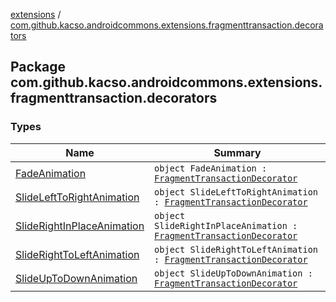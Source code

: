 [extensions](../index.md) / [com.github.kacso.androidcommons.extensions.fragmenttransaction.decorators](./index.md)

## Package com.github.kacso.androidcommons.extensions.fragmenttransaction.decorators

### Types

| Name | Summary |
|---|---|
| [FadeAnimation](-fade-animation/index.md) | `object FadeAnimation : `[`FragmentTransactionDecorator`](../com.github.kacso.androidcommons.extensions/-fragment-transaction-decorator.md) |
| [SlideLeftToRightAnimation](-slide-left-to-right-animation/index.md) | `object SlideLeftToRightAnimation : `[`FragmentTransactionDecorator`](../com.github.kacso.androidcommons.extensions/-fragment-transaction-decorator.md) |
| [SlideRightInPlaceAnimation](-slide-right-in-place-animation/index.md) | `object SlideRightInPlaceAnimation : `[`FragmentTransactionDecorator`](../com.github.kacso.androidcommons.extensions/-fragment-transaction-decorator.md) |
| [SlideRightToLeftAnimation](-slide-right-to-left-animation/index.md) | `object SlideRightToLeftAnimation : `[`FragmentTransactionDecorator`](../com.github.kacso.androidcommons.extensions/-fragment-transaction-decorator.md) |
| [SlideUpToDownAnimation](-slide-up-to-down-animation/index.md) | `object SlideUpToDownAnimation : `[`FragmentTransactionDecorator`](../com.github.kacso.androidcommons.extensions/-fragment-transaction-decorator.md) |

